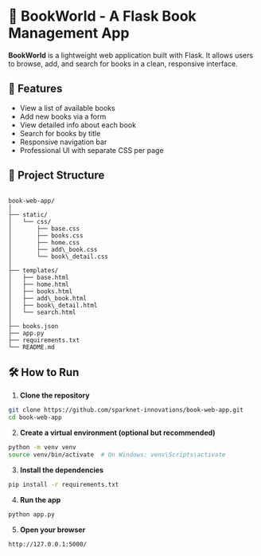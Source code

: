 # 📘 BookWorld - A Flask Book Management App

**BookWorld** is a lightweight web application built with Flask. It allows users to browse, add, and search for books in a clean, responsive interface.

## 🚀 Features

- View a list of available books
- Add new books via a form
- View detailed info about each book
- Search for books by title
- Responsive navigation bar
- Professional UI with separate CSS per page

## 📁 Project Structure

```

book-web-app/
│
├── static/
│   └── css/
│       ├── base.css
│       ├── books.css
│       ├── home.css
│       ├── add\_book.css
│       └── book\_detail.css
│
├── templates/
│   ├── base.html
│   ├── home.html
│   ├── books.html
│   ├── add\_book.html
│   ├── book\_detail.html
│   └── search.html
│
├── books.json
├── app.py
├── requirements.txt
└── README.md

````

## 🛠 How to Run

1. **Clone the repository**

```bash
git clone https://github.com/sparknet-innovations/book-web-app.git
cd book-web-app
````

2. **Create a virtual environment (optional but recommended)**

```bash
python -m venv venv
source venv/bin/activate  # On Windows: venv\Scripts\activate
```

3. **Install the dependencies**

```bash
pip install -r requirements.txt
```

4. **Run the app**

```bash
python app.py
```

5. **Open your browser**

```
http://127.0.0.1:5000/
```


